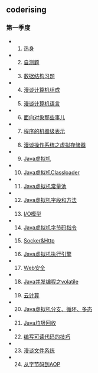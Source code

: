 ## coderising
### 第一季度
- 1. [热身](https://github.com/Alex5Moon/ace_coderising/blob/master/1st_quarter/Notes/20170215.md)
- 2. [自测题](https://github.com/Alex5Moon/ace_coderising/blob/master/1st_quarter/Notes/20170219.md)
- 3. [数据结构习题](https://github.com/Alex5Moon/ace_coderising/blob/master/1st_quarter/Notes/20170219_2.md)
- 4. [漫谈计算机组成](https://github.com/Alex5Moon/ace_coderising/blob/master/1st_quarter/Notes/20170222.md)
- 5. [漫谈计算机语言](https://github.com/Alex5Moon/ace_coderising/blob/master/1st_quarter/Notes/20170222_2.md)
- 6. [面向对象那些事儿](https://github.com/Alex5Moon/ace_coderising/blob/master/1st_quarter/Notes/20170224.md)
- 7. [程序的机器级表示](https://github.com/Alex5Moon/ace_coderising/blob/master/1st_quarter/Notes/20170226.md)
- 8. [漫谈操作系统之虚拟存储器](https://github.com/Alex5Moon/ace_coderising/blob/master/1st_quarter/Notes/20170322.md)
- 9. [Java虚拟机](https://github.com/Alex5Moon/ace_coderising/blob/master/1st_quarter/Notes/20170326.md)
- 10. [Java虚拟机Classloader](https://github.com/Alex5Moon/ace_coderising/blob/master/1st_quarter/Notes/20170329.md)
- 11. [Java虚拟机常量池](https://github.com/Alex5Moon/ace_coderising/blob/master/1st_quarter/Notes/20170405.md)
- 12. [Java虚拟机字段和方法](https://github.com/Alex5Moon/ace_coderising/blob/master/1st_quarter/Notes/20170409.md)
- 13. [I/O模型](https://github.com/Alex5Moon/ace_coderising/blob/master/1st_quarter/Notes/20170412.md)
- 14. [Java虚拟机字节码指令](https://github.com/Alex5Moon/ace_coderising/blob/master/1st_quarter/Notes/20170416.md)
- 15. [Socker&Http](https://github.com/Alex5Moon/ace_coderising/blob/master/1st_quarter/Notes/20170419.md)
- 16. [Java虚拟机执行引擎](https://github.com/Alex5Moon/ace_coderising/blob/master/1st_quarter/Notes/20170423.md)
- 17. [Web安全](https://github.com/Alex5Moon/ace_coderising/blob/master/1st_quarter/Notes/20170427.md)
- 18. [Java并发编程之volatile](https://github.com/Alex5Moon/ace_coderising/blob/master/1st_quarter/Notes/20170503.md)
- 19. [云计算](https://github.com/Alex5Moon/ace_coderising/blob/master/1st_quarter/Notes/20170508.md)
- 20. [Java虚拟机分支、循环、多态](https://github.com/Alex5Moon/ace_coderising/blob/master/1st_quarter/Notes/20170510.md)
- 21. [Java垃圾回收](https://github.com/Alex5Moon/ace_coderising/blob/master/1st_quarter/Notes/20170514.md)
- 22. [编写可读代码的技巧](https://github.com/Alex5Moon/ace_coderising/blob/master/1st_quarter/Notes/20170522.md)
- 23. [漫谈文件系统](https://github.com/Alex5Moon/ace_coderising/blob/master/1st_quarter/Notes/20170525.md)
- 24. [从字节码到AOP](https://github.com/Alex5Moon/ace_coderising/blob/master/1st_quarter/Notes/20170531.md)
